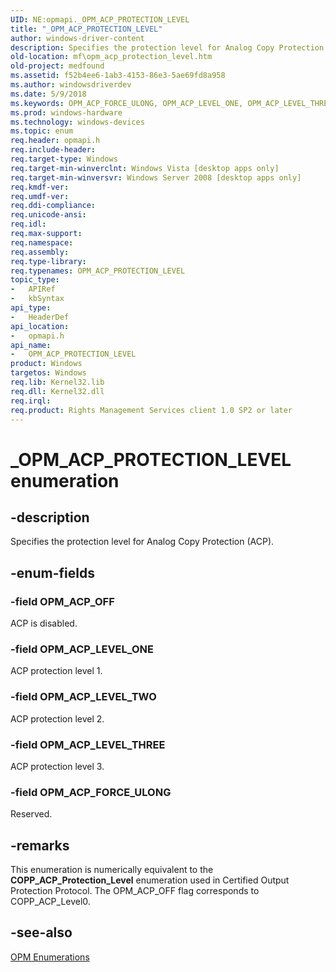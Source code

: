 ```yaml
---
UID: NE:opmapi._OPM_ACP_PROTECTION_LEVEL
title: "_OPM_ACP_PROTECTION_LEVEL"
author: windows-driver-content
description: Specifies the protection level for Analog Copy Protection (ACP).
old-location: mf\opm_acp_protection_level.htm
old-project: medfound
ms.assetid: f52b4ee6-1ab3-4153-86e3-5ae69fd8a958
ms.author: windowsdriverdev
ms.date: 5/9/2018
ms.keywords: OPM_ACP_FORCE_ULONG, OPM_ACP_LEVEL_ONE, OPM_ACP_LEVEL_THREE, OPM_ACP_LEVEL_TWO, OPM_ACP_OFF, OPM_ACP_PROTECTION_LEVEL, OPM_ACP_PROTECTION_LEVEL enumeration [Media Foundation], _OPM_ACP_PROTECTION_LEVEL, mf.opm_acp_protection_level, opmapi/OPM_ACP_FORCE_ULONG, opmapi/OPM_ACP_LEVEL_ONE, opmapi/OPM_ACP_LEVEL_THREE, opmapi/OPM_ACP_LEVEL_TWO, opmapi/OPM_ACP_OFF, opmapi/OPM_ACP_PROTECTION_LEVEL
ms.prod: windows-hardware
ms.technology: windows-devices
ms.topic: enum
req.header: opmapi.h
req.include-header: 
req.target-type: Windows
req.target-min-winverclnt: Windows Vista [desktop apps only]
req.target-min-winversvr: Windows Server 2008 [desktop apps only]
req.kmdf-ver: 
req.umdf-ver: 
req.ddi-compliance: 
req.unicode-ansi: 
req.idl: 
req.max-support: 
req.namespace: 
req.assembly: 
req.type-library: 
req.typenames: OPM_ACP_PROTECTION_LEVEL
topic_type:
-	APIRef
-	kbSyntax
api_type:
-	HeaderDef
api_location:
-	opmapi.h
api_name:
-	OPM_ACP_PROTECTION_LEVEL
product: Windows
targetos: Windows
req.lib: Kernel32.lib
req.dll: Kernel32.dll
req.irql: 
req.product: Rights Management Services client 1.0 SP2 or later
---
```


# _OPM_ACP_PROTECTION_LEVEL enumeration


## -description


Specifies the protection level for Analog Copy Protection (ACP).


## -enum-fields




### -field OPM_ACP_OFF

ACP is disabled.


### -field OPM_ACP_LEVEL_ONE

ACP protection level 1.


### -field OPM_ACP_LEVEL_TWO

ACP protection level 2.


### -field OPM_ACP_LEVEL_THREE

ACP protection level 3.


### -field OPM_ACP_FORCE_ULONG

Reserved.


## -remarks



This enumeration is numerically equivalent to the <b>COPP_ACP_Protection_Level</b> enumeration used in Certified Output Protection Protocol. The OPM_ACP_OFF flag corresponds to COPP_ACP_Level0.




## -see-also




<a href="https://msdn.microsoft.com/e72e0a5e-476d-41f0-9139-54c4c488053f">OPM Enumerations</a>
 

 

